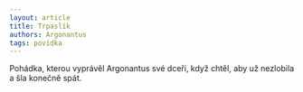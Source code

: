 ```yaml
---
layout: article
title: Trpaslík
authors: Argonantus
tags: povídka
---
```


Pohádka, kterou vyprávěl Argonantus své
dceři, když chtěl, aby už nezlobila a šla konečně
spát.
